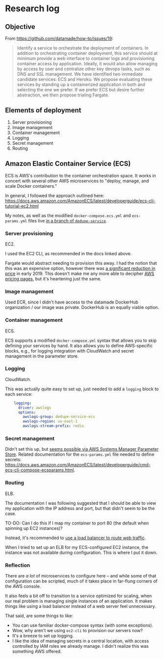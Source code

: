 # Research log

## Objective

From https://github.com/datamade/how-to/issues/19:

> Identify a service to orchestrate the deployment of containers. In addition to orchestrating container deployment, this service should at minimum provide a web interface to container logs and provisioning container access by application. Ideally, it would also allow managing by access by user and centralize other key devops tasks, such as DNS and SSL management. We have identified two immediate candidate services: ECS and Heroku. We propose evaluating these services by standing up a containerized application in both and selecting the one we prefer. If we prefer ECS but desire further abstraction, we then propose trialing Fargate.

## Elements of deployment

1. Server provisioning
2. Image management
3. Container management
4. Logging
5. Secret management
6. Routing

## Amazon Elastic Container Service (ECS)

ECS is AWS's contribution to the container orchestration space. It works in
concert with several other AWS microservices to "deploy, manage, and scale
Docker containers."

In general, I followed the approach outlined here: https://docs.aws.amazon.com/AmazonECS/latest/developerguide/ecs-cli-tutorial-ec2.html

My notes, as well as the modified `docker-compose.ecs.yml` and `ecs-params.yml`
files live [in a branch of `dedupe-service`](https://github.com/dedupeio/dedupe-service/pull/1487).

### Server provisioning

EC2.

I used the EC2 CLI, as recommended in the docs linked above.

Fargate would abstract needing to provision this away. I had the notion that
this was an expensive option, however there was [a significant reduction in price](https://aws.amazon.com/blogs/compute/aws-fargate-price-reduction-up-to-50/)
in early 2019. This doesn't make me any more able to decipher [AWS pricing pages](https://aws.amazon.com/fargate/pricing/),
but it's heartening just the same.

### Image management

Used ECR, since I didn't have access to the datamade DockerHub organization /
our image was private. DockerHub is an equally viable option.

### Container management

ECS.

ECS supports a modified `docker-compose.yml` syntax that allows you to skip
defining your services by hand. It also allows you to define AWS-specific
blocks, e.g., for logging integration with CloudWatch and secret management
in the parameter store.

### Logging

CloudWatch.

This was actually quite easy to set up, just needed to add a `logging` block
to each service:

```yaml
    logging:
      driver: awslogs
      options:
        awslogs-group: dedupe-service-ecs
        awslogs-region: us-east-1
        awslogs-stream-prefix: redis
```

### Secret management

Didn't set this up, but [seems possible via AWS Systems Manager Parameter Store](https://docs.aws.amazon.com/AmazonECS/latest/developerguide/specifying-sensitive-data.html). Related documentation for the `ecs-params.yml` file needed to define secrets: https://docs.aws.amazon.com/AmazonECS/latest/developerguide/cmd-ecs-cli-compose-ecsparams.html.

### Routing

ELB.

The documentation I was following suggested that I should be able to view my
application with the IP address and port, but that didn't seem to be the case.

TO-DO: Can I do this if I map my container to port 80 (the default when spinning
up EC2 instances)?

Instead, it's recommended to [use a load balancer to route web traffic](https://docs.aws.amazon.com/AmazonECS/latest/developerguide/service-load-balancing.html).

When I tried to set up an ELB for my ECS-configured EC2 instance, the instance
was not available during configuration. This is where I put it down.

### Reflection

There are _a lot_ of microservices to configure here – and while some of that
configuration can be scripted, much of it takes place in far-flung corners of
the AWS console.

It also feels a bit off to transition to a service optimized for scaling, when
our real problem is managing single instances of an application. It makes things
like using a load balancer instead of a web server feel unnecessary.

That said, are some things to like:

- You can use familiar docker-compose syntax (with some exceptions).
- Wow, why aren't we using `ec2-cli` to provision our servers now?
- It's a breeze to set up logging.
- I like the idea of managing secrets in a central location, with access
controlled by IAM roles we already manage. I didn't realize this was something
AWS offered.
